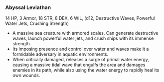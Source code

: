 ### Abyssal Leviathan
14 HP, 3 Armor, 18 STR, 8 DEX, 6 WIL, (d12, Destructive Waves, Powerful Water Jets, Crushing Strength)

- A massive sea creature with armored scales. Can generate destructive waves, launch powerful water jets, and crush ships with its immense strength.
- Its imposing presence and control over water and waves make it a formidable adversary in aquatic environments.
- When critically damaged, releases a surge of primal water energy, causing a massive tidal wave that engulfs the area and damages enemies in its path, while also using the water energy to rapidly heal its own wounds.

